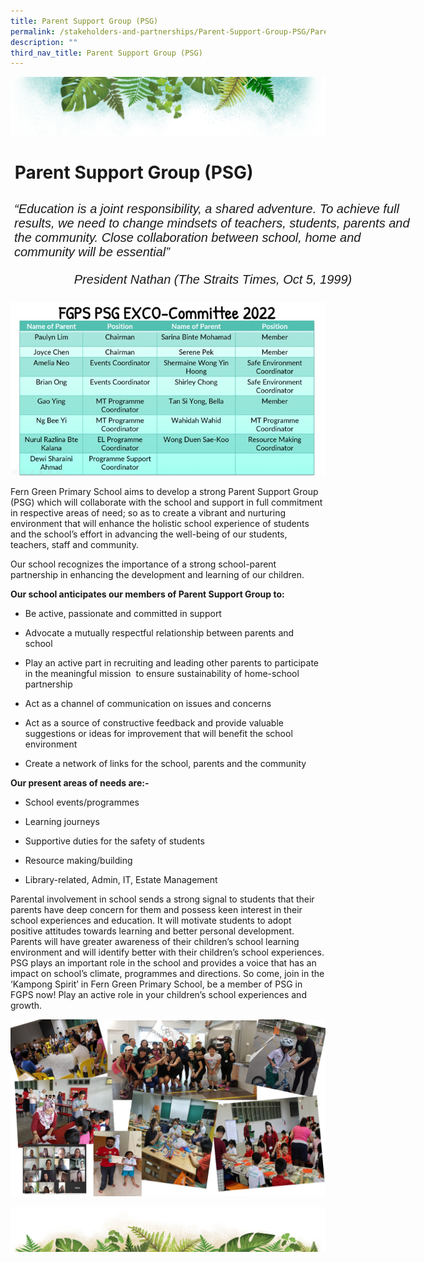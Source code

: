 ```yaml
---
title: Parent Support Group (PSG)
permalink: /stakeholders-and-partnerships/Parent-Support-Group-PSG/Parent-Support-Group-PSG/
description: ""
third_nav_title: Parent Support Group (PSG)
---
```

![](/images/Banner.png)

#  Parent Support Group (PSG)

<style type="text/css">
.tg  {border-collapse:collapse;border-spacing:0;}
.tg td{border-color:black;border-style:solid;border-width:1px;font-family:Arial, sans-serif;font-size:14px;
  overflow:hidden;padding:10px 5px;word-break:normal;}
.tg th{border-color:black;border-style:solid;border-width:1px;font-family:Arial, sans-serif;font-size:14px;
  font-weight:normal;overflow:hidden;padding:10px 5px;word-break:normal;}
.tg .tg-mrwy{border-color:#ffffff;font-size:20px;font-style:italic;text-align:left;vertical-align:top}
.tg .tg-3b8g{border-color:#ffffff;font-size:20px;font-style:italic;text-align:center;vertical-align:top}
</style>
<table class="tg" style="undefined;table-layout: fixed; width: 648px">
<colgroup>
<col style="width: 648px">
</colgroup>
<thead>
  <tr>
    <th class="tg-mrwy">“Education is a joint responsibility, a shared adventure. To achieve full results, we need to change mindsets of teachers, students, parents and the community. Close collaboration between school, home and community will be essential”</th>
  </tr>
</thead>
<tbody>
  <tr>
    <td class="tg-3b8g">President Nathan (The Straits Times, Oct 5, 1999)</td>
  </tr>
</tbody>
</table>


![](/images/PSG%20EXCO%20members%20position.jpg)

Fern Green Primary School aims to develop a strong Parent Support Group (PSG) which will collaborate with the school and support in full commitment in respective areas of need; so as to create a vibrant and nurturing environment that will enhance the holistic school experience of students and the school’s effort in advancing the well-being of our students, teachers, staff and community.  

Our school recognizes the importance of a strong school-parent partnership in enhancing the development and learning of our children.   
  
<b>Our school anticipates our members of Parent Support Group to:</b>   

*   Be active, passionate and committed in support   
    
*   Advocate a mutually respectful relationship between parents and school   
    
*   Play an active part in recruiting and leading other parents to participate in the meaningful mission  to ensure sustainability of home-school partnership   
    
*   Act as a channel of communication on issues and concerns   
    
*   Act as a source of constructive feedback and provide valuable suggestions or ideas for improvement that will benefit the school environment   
    
*   Create a network of links for the school, parents and the community  
    

  

<b>Our present areas of needs are:-</b>

*   School events/programmes  
    
*   Learning journeys  
    
*   Supportive duties for the safety of students  
    
*   Resource making/building  
    
*   Library-related, Admin, IT, Estate Management

  

Parental involvement in school sends a strong signal to students that their parents have deep concern for them and possess keen interest in their school experiences and education. It will motivate students to adopt positive attitudes towards learning and better personal development. Parents will have greater awareness of their children’s school learning environment and will identify better with their children’s school experiences. PSG plays an important role in the school and provides a voice that has an impact on school’s climate, programmes and directions. So come, join in the ‘Kampong Spirit’ in Fern Green Primary School, be a member of PSG in FGPS now! Play an active role in your children’s school experiences and growth.

![](/images/PSG.jpeg)

![](/images/bg-bottom.png)